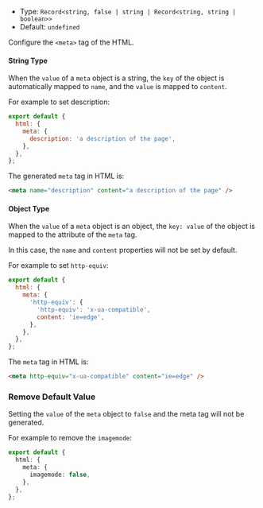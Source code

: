 - Type: `Record<string, false | string | Record<string, string | boolean>>`
- Default: `undefined`

Configure the `<meta>` tag of the HTML.

#### String Type

When the `value` of a `meta` object is a string, the `key` of the object is automatically mapped to `name`, and the `value` is mapped to `content`.

For example to set description:

```js
export default {
  html: {
    meta: {
      description: 'a description of the page',
    },
  },
};
```

The generated `meta` tag in HTML is:

```html
<meta name="description" content="a description of the page" />
```

#### Object Type

When the `value` of a `meta` object is an object, the `key: value` of the object is mapped to the attribute of the `meta` tag.

In this case, the `name` and `content` properties will not be set by default.

For example to set `http-equiv`:

```js
export default {
  html: {
    meta: {
      'http-equiv': {
        'http-equiv': 'x-ua-compatible',
        content: 'ie=edge',
      },
    },
  },
};
```

The `meta` tag in HTML is:

```html
<meta http-equiv="x-ua-compatible" content="ie=edge" />
```

### Remove Default Value

Setting the `value` of the `meta` object to `false` and the meta tag will not be generated.

For example to remove the `imagemode`:

```ts
export default {
  html: {
    meta: {
      imagemode: false,
    },
  },
};
```
